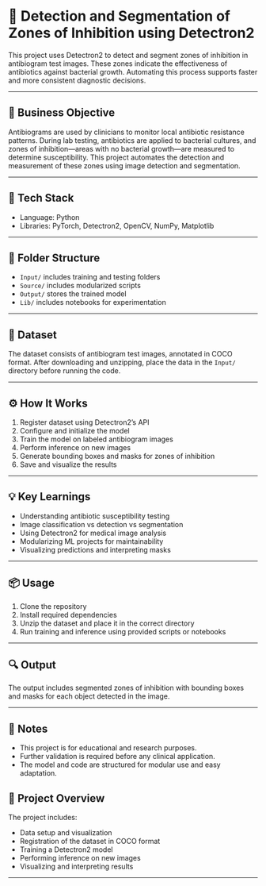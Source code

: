 # 🧪 Detection and Segmentation of Zones of Inhibition using Detectron2

This project uses Detectron2 to detect and segment zones of inhibition in antibiogram test images. These zones indicate the effectiveness of antibiotics against bacterial growth. Automating this process supports faster and more consistent diagnostic decisions.

---

## 🎯 Business Objective

Antibiograms are used by clinicians to monitor local antibiotic resistance patterns. During lab testing, antibiotics are applied to bacterial cultures, and zones of inhibition—areas with no bacterial growth—are measured to determine susceptibility. This project automates the detection and measurement of these zones using image detection and segmentation.

---

## 🧰 Tech Stack

- Language: Python  
- Libraries: PyTorch, Detectron2, OpenCV, NumPy, Matplotlib

---

## 📁 Folder Structure

- `Input/` includes training and testing folders  
- `Source/` includes modularized scripts  
- `Output/` stores the trained model  
- `Lib/` includes notebooks for experimentation

---

## 🧪 Dataset

The dataset consists of antibiogram test images, annotated in COCO format. After downloading and unzipping, place the data in the `Input/` directory before running the code.

---

## ⚙️ How It Works

1. Register dataset using Detectron2’s API  
2. Configure and initialize the model  
3. Train the model on labeled antibiogram images  
4. Perform inference on new images  
5. Generate bounding boxes and masks for zones of inhibition  
6. Save and visualize the results

---

## 💡 Key Learnings

- Understanding antibiotic susceptibility testing  
- Image classification vs detection vs segmentation  
- Using Detectron2 for medical image analysis  
- Modularizing ML projects for maintainability  
- Visualizing predictions and interpreting masks

---

## 📦 Usage

1. Clone the repository  
2. Install required dependencies  
3. Unzip the dataset and place it in the correct directory  
4. Run training and inference using provided scripts or notebooks

---

## 🔍 Output

The output includes segmented zones of inhibition with bounding boxes and masks for each object detected in the image.

---

## 📌 Notes

- This project is for educational and research purposes.  
- Further validation is required before any clinical application.  
- The model and code are structured for modular use and easy adaptation.

## 🧠 Project Overview

The project includes:

- Data setup and visualization
- Registration of the dataset in COCO format
- Training a Detectron2 model
- Performing inference on new images
- Visualizing and interpreting results

---


